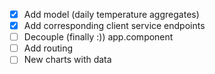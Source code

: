 - [x] Add model (daily temperature aggregates)
- [x] Add corresponding client service endpoints
- [ ] Decouple (finally :)) app.component
- [ ] Add routing
- [ ] New charts with data
